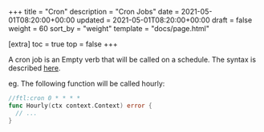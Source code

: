 +++
title = "Cron"
description = "Cron Jobs"
date = 2021-05-01T08:20:00+00:00
updated = 2021-05-01T08:20:00+00:00
draft = false
weight = 60
sort_by = "weight"
template = "docs/page.html"

[extra]
toc = true
top = false
+++

A cron job is an Empty verb that will be called on a schedule. The syntax is described [here](https://pubs.opengroup.org/onlinepubs/9699919799.2018edition/utilities/crontab.html).

eg. The following function will be called hourly:

```go
//ftl:cron 0 * * * *
func Hourly(ctx context.Context) error {
  // ...
}
```
